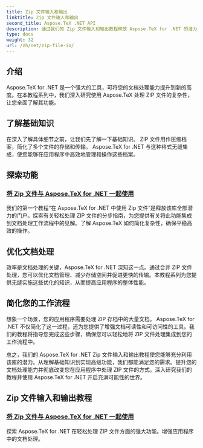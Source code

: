 ```yaml
---
title: Zip 文件输入和输出
linktitle: Zip 文件输入和输出
second_title: Aspose.TeX .NET API
description: 通过我们的 Zip 文件输入和输出教程释放 Aspose.TeX for .NET 的潜力。探索适合您的应用程序的 ZIP 文件处理和文档处理。
type: docs
weight: 32
url: /zh/net/zip-file-io/
---
```

## 介绍

Aspose.TeX for .NET 是一个强大的工具，可将您的文档处理能力提升到新的高度。在本教程系列中，我们深入研究使用 Aspose.TeX 处理 ZIP 文件的复杂性，让您全面了解其功能。

## 了解基础知识
在深入了解具体细节之前，让我们先了解一下基础知识。 ZIP 文件用作压缩档案，简化了多个文件的存储和传输。 Aspose.TeX for .NET 与这种格式无缝集成，使您能够在应用程序中高效地管理和操作这些档案。

## 探索功能
### [将 Zip 文件与 Aspose.TeX for .NET 一起使用](./zip-files-aspose-tex/)
我们的第一个教程“在 Aspose.TeX for .NET 中使用 Zip 文件”是释放该库全部潜力的门户。探索有关轻松处理 ZIP 文件的分步指南，为您提供有关将此功能集成到文档处理工作流程中的见解。了解 Aspose.TeX 如何简化复杂性，确保平稳高效的操作。

## 优化文档处理
效率是文档处理的关键，Aspose.TeX for .NET 深知这一点。通过合并 ZIP 文件处理，您可以优化文档管理、减少存储空间并促进更快的传输。本教程系列为您提供无缝实施这些优化的知识，从而提高应用程序的整体性能。

## 简化您的工作流程
想象一个场景，您的应用程序需要处理 ZIP 存档中的大量文档。 Aspose.TeX for .NET 不仅简化了这一过程，还为您提供了增强文档可读性和可访问性的工具。我们的教程将指导您完成这些步骤，确保您可以轻松地将 ZIP 文件处理集成到您的工作流程中。

总之，我们的 Aspose.TeX for .NET Zip 文件输入和输出教程使您能够充分利用该库的潜力。从理解基础知识到实现高级功能，我们都能满足您的需求。提升您的文档处理能力并彻底改变您在应用程序中处理 ZIP 文件的方式。深入研究我们的教程并使用 Aspose.TeX for .NET 开启充满可能性的世界。
## Zip 文件输入和输出教程
### [将 Zip 文件与 Aspose.TeX for .NET 一起使用](./zip-files-aspose-tex/)
探索 Aspose.TeX for .NET 在轻松处理 ZIP 文件方面的强大功能。增强应用程序中的文档处理。